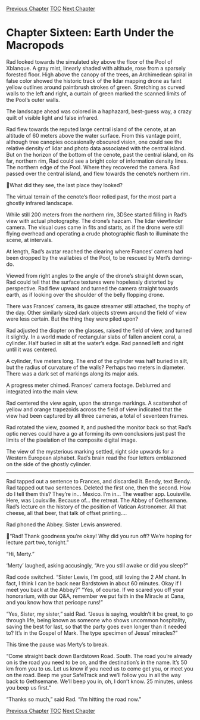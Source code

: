 [Previous Chapter](ch15.md) [TOC](README.md) [Next Chapter](ch17.md)

# Chapter Sixteen: Earth Under the Macropods

Rad looked towards the simulated sky above the floor of the Pool of Xblanque. A gray mist, linearly shaded with altitude, rose from a sparsely forested floor. High above the canopy of
the trees, an Archimedean spiral in false color showed the historic track of the lidar mapping drone as faint yellow outlines around paintbrush strokes of green. Stretching as curved walls to the left and right, a curtain of green marked the scanned limits of the Pool’s outer walls.

The landscape ahead was colored in a haphazard, best-guess way, a crazy quilt of visible light and false infrared.

Rad flew towards the reputed large central island of the cenote, at an altitude of 60 meters above the water surface. From this vantage point, although tree canopies occasionally obscured vision, one could see the relative density of lidar and photo data associated with the central island. But on the horizon of the bottom of the cenote, past the central island, on its far, northern rim, Rad could see a bright color of information density lines. The northern edge of the Pool. Where they recovered the camera. Rad passed over the central island, and flew towards the cenote’s northern rim.

What did they see, the last place they looked?
 
The virtual terrain of the cenote’s floor rolled past, for the most part a ghostly infrared landscape.

While still 200 meters from the northern rim, 3DSee started filling in Rad’s view with actual
photography. The drone’s hazcam. The lidar viewfinder camera. The visual cues came in fits and starts, as if the drone were still flying overhead and operating a crude photographic flash to illuminate the scene, at intervals.

At length, Rad’s avatar reached the clearing where Frances’ camera had been dropped by the wallabies of the Pool, to be rescued by Merl’s derring-do.

Viewed from right angles to the angle of the drone’s straight down scan, Rad could tell that the surface textures were hopelessly distorted by perspective. Rad flew upward and turned the camera straight towards earth, as if looking over the shoulder of the belly flopping drone.

There was Frances’ camera, its gauze streamer still attached, the trophy of the day.
Other similarly sized dark objects strewn around the field of view were less certain. But the thing they were piled upon?

Rad adjusted the diopter on the glasses, raised the field of view, and turned it slightly.
In a world made of rectangular slabs of fallen ancient coral, a cylinder. Half buried in silt at the water’s edge. Rad panned left and right until it was centered.

A cylinder, five meters long. The end of the cylinder was half buried in silt, but the radius of curvature of the walls? Perhaps two meters in diameter. There was a dark set of markings along its major axis.

A progress meter chimed. Frances’ camera footage. Deblurred and integrated into the main view.

Rad centered the view again, upon the strange markings. A scattershot of yellow and orange trapezoids across the field of view indicated that the view had been captured by all three cameras, a total of seventeen frames.

Rad rotated the view, zoomed it, and pushed the monitor back so that Rad’s optic nerves could have a go at forming its own conclusions just past the limits of the pixelation of the composite digital image.

The view of the mysterious marking settled, right side upwards for a Western European alphabet. Rad’s brain read the four letters emblazoned on the side of the ghostly cylinder.

***

Rad tapped out a sentence to Frances, and discarded it. Bendy, text Bendy. Rad tapped out two
sentences. Deleted the first one, then the second. How do I tell them this? They’re in… Mexico. I’m in... The weather app. Louisville. Here, was Louisville. Because of… the retreat. The Abbey of Gethsemane. Rad’s lecture on the history of the position of Vatican Astronomer. All that cheese, all that beer, that talk of offset printing….

Rad phoned the Abbey. Sister Lewis answered.

“Rad! Thank goodness you’re okay! Why did you run off? We’re hoping for lecture part two, tonight.” 
 
 “Hi, Merty.”

‘Merty’ laughed, asking accusingly, “Are you still awake or did you sleep?”

Rad code switched. “Sister Lewis, I’m good, still loving the 2 AM chant. In fact, I think I can be back near Bardstown in about 60 minutes. Okay if I meet you back at the Abbey?”
“Yes, of course. If we scared you off your honorarium, with our Q&A, remember we put faith in the Miracle at Cana, and you know how that pericope runs!”

“Yes, Sister, my sister,” said Rad. “Jesus is saying, wouldn’t it be great, to go through life, being known as someone who shows uncommon hospitality, saving the best for last, so that the party goes even longer than it needed to? It’s in the Gospel of Mark. The type specimen of Jesus’ miracles?”

This time the pause was Merty’s to break.

“Come straight back down Bardstown Road. South. The road you’re already on is the road you need to be on, and the destination’s in the name. It’s 50 km from you to us. Let us know if you need us to come get you, or meet you on the road. Beep me your SafeTrack and we’ll follow you in all the way back to Gethsemane. We’ll beep you in, oh, I don’t know. 25 minutes, unless you beep us first.”

“Thanks so much,” said Rad. “I’m hitting the road now.”

[Previous Chapter](ch15.md) [TOC](README.md) [Next Chapter](ch17.md)
